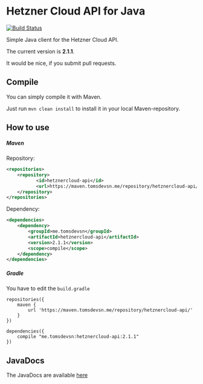 Hetzner Cloud API for Java
==========================

[![Build Status](https://travis-ci.org/TomSDEVSN/hetznercloud-java.svg?branch=master)](https://travis-ci.org/TomSDEVSN/hetznercloud-java)

Simple Java client for the Hetzner Cloud API.

The current version is **2.1.1**.

It would be nice, if you submit pull requests.

## Compile

You can simply compile it with Maven.

Just run ``mvn clean install`` to install it in your local Maven-repository.

## How to use

##### Maven

Repository:

```xml
<repositories>
    <repository>
           <id>hetznercloud-api</id>
           <url>https://maven.tomsdevsn.me/repository/hetznercloud-api/</url>
    </repository>
</repositories>
```

Dependency:

```xml
<dependencies>
    <dependency>
        <groupId>me.tomsdevsn</groupId>
        <artifactId>hetznercloud-api</artifactId>
        <version>2.1.1</version>
        <scope>compile</scope>
    </dependency>
</dependencies>
```

##### Gradle 

You have to edit the ``build.gradle``

```
repositories({
    maven {
        url 'https://maven.tomsdevsn.me/repository/hetznercloud-api/'
    }
})

dependencies({
    compile "me.tomsdevsn:hetznercloud-api:2.1.1"
})
```

## JavaDocs

The JavaDocs are available [here](https://docs.hcloud.tomsdevsn.me)